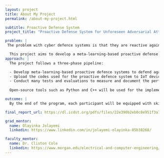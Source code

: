 ```yaml
---
layout: project
title: About My Project
permalink: /about-my-project.html

subtitle: Proactive Defense System
project_title: "Proactive Defense System for Unforeseen Adversarial Attacks"

problem: |
 The problem with cyber defence systems is that they are reactive against known attacks, which can be an issue when dealing with constantly evolving threats.

  This project aims to develop a meta-learning-based proactive defense system to counter unforeseen attacks and threats.
approach: |
  The project follows a three-phase pipeline:

  - Develop meta-learning-based proactive defence systems to defend against unforeseen threats and attacks
  - Upload the codes used for the proactive defence system to IoT devices
  - Conduct many tests and evaluations to measure and document the performance against unforeseen attacks in real time
  
  Open-source tools such as Python and C++ will be used for the implementation of meta-testing

outcome: |
  By the end of the program, each participant will be equipped with skills in communication, networking, cybersecurity, and machine learning tailored to cybersecurity detection on IoT devices. In addition to all of that, participants will have large improvements when it comes to basic software programming skills. 

final_report_url: https://dl.icdst.org/pdfs/files/22e390b2eb0c8e951f3a742fda5b2d1d.pdf

grad_mentor:
  name: Olayinka Jolayemi
  linkedin: https://www.linkedin.com/in/jolayemi-olayinka-85b38268/

faculty_mentor:
  name: Dr. Cliston Cole
  linkedin: https://www.morgan.edu/electrical-and-computer-engineering/faculty-and-staff/dr-cliston-cole
---
```

